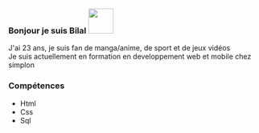 ### Bonjour je suis Bilal <img src="https://github.com/Bilal17z/Bilal17z/assets/71498660/b47785c9-8093-4890-93f1-ab64490b94af" style="width:50px;">

J'ai 23 ans, je suis fan de manga/anime, de sport et de jeux vidéos </br>
Je suis actuellement en formation en developpement web et mobile chez simplon </br>

### Compétences
- Html
- Css
- Sql


<!--
**Bilal17z/Bilal17z** is a ✨ _special_ ✨ repository because its `README.md` (this file) appears on your GitHub profile.

Here are some ideas to get you started:

- 🔭 I’m currently working on ...
- 🌱 I’m currently learning ...
- 👯 I’m looking to collaborate on ...
- 🤔 I’m looking for help with ...
- 💬 Ask me about ...
- 📫 How to reach me: ...
- 😄 Pronouns: ...
- ⚡ Fun fact: ...
-->
